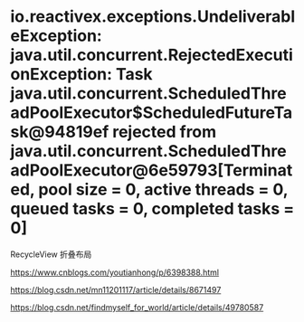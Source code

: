 
# io.reactivex.exceptions.UndeliverableException: java.util.concurrent.RejectedExecutionException: Task java.util.concurrent.ScheduledThreadPoolExecutor$ScheduledFutureTask@94819ef rejected from java.util.concurrent.ScheduledThreadPoolExecutor@6e59793[Terminated, pool size = 0, active threads = 0, queued tasks = 0, completed tasks = 0]

RecycleView 折叠布局


https://www.cnblogs.com/youtianhong/p/6398388.html

https://blog.csdn.net/mn11201117/article/details/8671497

https://blog.csdn.net/findmyself_for_world/article/details/49780587